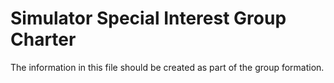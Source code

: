 # Simulator Special Interest Group Charter

The information in this file should be created as part of the group formation.
